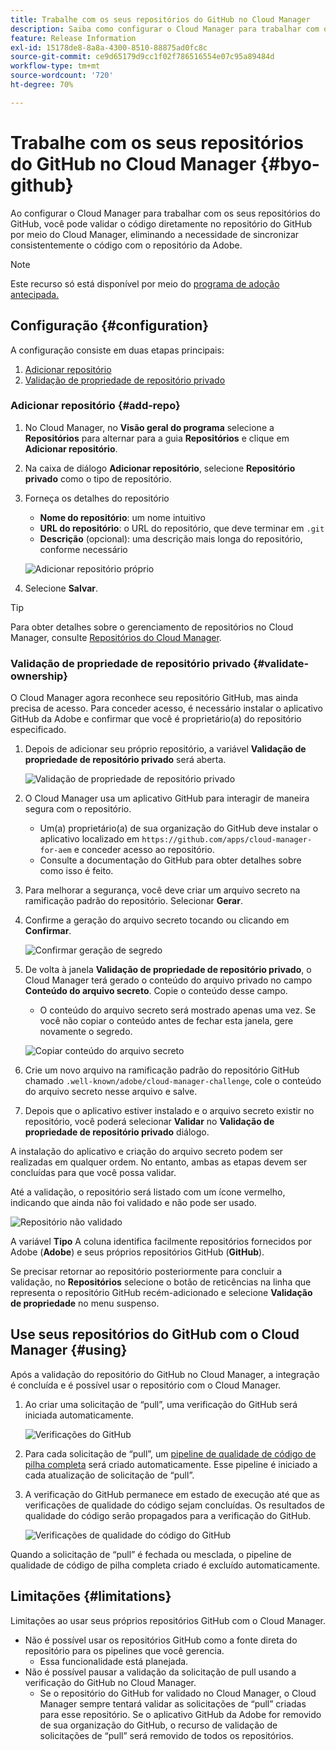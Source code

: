 ```yaml
---
title: Trabalhe com os seus repositórios do GitHub no Cloud Manager
description: Saiba como configurar o Cloud Manager para trabalhar com os seus repositórios do GitHub.
feature: Release Information
exl-id: 15178de8-8a8a-4300-8510-88875ad0fc8c
source-git-commit: ce9d65179d9cc1f02f786516554e07c95a89484d
workflow-type: tm+mt
source-wordcount: '720'
ht-degree: 70%

---
```



# Trabalhe com os seus repositórios do GitHub no Cloud Manager {#byo-github}

Ao configurar o Cloud Manager para trabalhar com os seus repositórios do GitHub, você pode validar o código diretamente no repositório do GitHub por meio do Cloud Manager, eliminando a necessidade de sincronizar consistentemente o código com o repositório da Adobe.

>[!NOTE]
>
>Este recurso só está disponível por meio do [programa de adoção antecipada.](/help/implementing/cloud-manager/release-notes/current.md#early-adoption)

## Configuração {#configuration}

A configuração consiste em duas etapas principais:

1. [Adicionar repositório](#add-repo)
1. [Validação de propriedade de repositório privado](#validate-ownership)

### Adicionar repositório {#add-repo}

1. No Cloud Manager, no **Visão geral do programa** selecione a **Repositórios** para alternar para a guia **Repositórios** e clique em **Adicionar repositório**.

1. Na caixa de diálogo **Adicionar repositório**, selecione **Repositório privado** como o tipo de repositório.

1. Forneça os detalhes do repositório

   * **Nome do repositório**: um nome intuitivo
   * **URL do repositório**: o URL do repositório, que deve terminar em `.git`
   * **Descrição** (opcional): uma descrição mais longa do repositório, conforme necessário

   ![Adicionar repositório próprio](/help/implementing/cloud-manager/assets/repos/add-own-github.png)

1. Selecione **Salvar**.

>[!TIP]
>
>Para obter detalhes sobre o gerenciamento de repositórios no Cloud Manager, consulte [Repositórios do Cloud Manager](/help/implementing/cloud-manager/managing-code/cloud-manager-repositories.md).

### Validação de propriedade de repositório privado {#validate-ownership}

O Cloud Manager agora reconhece seu repositório GitHub, mas ainda precisa de acesso. Para conceder acesso, é necessário instalar o aplicativo GitHub da Adobe e confirmar que você é proprietário(a) do repositório especificado.

1. Depois de adicionar seu próprio repositório, a variável **Validação de propriedade de repositório privado** será aberta.

   ![Validação de propriedade de repositório privado](/help/implementing/cloud-manager/assets/repos/private-repo-validate.png)

1. O Cloud Manager usa um aplicativo GitHub para interagir de maneira segura com o repositório.
   * Um(a) proprietário(a) de sua organização do GitHub deve instalar o aplicativo localizado em `https://github.com/apps/cloud-manager-for-aem` e conceder acesso ao repositório.
   * Consulte a documentação do GitHub para obter detalhes sobre como isso é feito.

1. Para melhorar a segurança, você deve criar um arquivo secreto na ramificação padrão do repositório. Selecionar **Gerar**.

1. Confirme a geração do arquivo secreto tocando ou clicando em **Confirmar**.

   ![Confirmar geração de segredo](/help/implementing/cloud-manager/assets/repos/confirm-generation.png)

1. De volta à janela **Validação de propriedade de repositório privado**, o Cloud Manager terá gerado o conteúdo do arquivo privado no campo **Conteúdo do arquivo secreto**. Copie o conteúdo desse campo.

   * O conteúdo do arquivo secreto será mostrado apenas uma vez. Se você não copiar o conteúdo antes de fechar esta janela, gere novamente o segredo.

   ![Copiar conteúdo do arquivo secreto](/help/implementing/cloud-manager/assets/repos/new-secret.png)

1. Crie um novo arquivo na ramificação padrão do repositório GitHub chamado `.well-known/adobe/cloud-manager-challenge`, cole o conteúdo do arquivo secreto nesse arquivo e salve.

1. Depois que o aplicativo estiver instalado e o arquivo secreto existir no repositório, você poderá selecionar **Validar** no **Validação de propriedade de repositório privado** diálogo.

A instalação do aplicativo e criação do arquivo secreto podem ser realizadas em qualquer ordem. No entanto, ambas as etapas devem ser concluídas para que você possa validar.

Até a validação, o repositório será listado com um ícone vermelho, indicando que ainda não foi validado e não pode ser usado.

![Repositório não validado](/help/implementing/cloud-manager/assets/repos/unvalidated-repo.png)

A variável **Tipo** A coluna identifica facilmente repositórios fornecidos por Adobe (**Adobe**) e seus próprios repositórios GitHub (**GitHub**).

Se precisar retornar ao repositório posteriormente para concluir a validação, no **Repositórios** selecione o botão de reticências na linha que representa o repositório GitHub recém-adicionado e selecione **Validação de propriedade** no menu suspenso.

## Use seus repositórios do GitHub com o Cloud Manager {#using}

Após a validação do repositório do GitHub no Cloud Manager, a integração é concluída e é possível usar o repositório com o Cloud Manager.

1. Ao criar uma solicitação de “pull”, uma verificação do GitHub será iniciada automaticamente.

   ![Verificações do GitHub](/help/implementing/cloud-manager/assets/repos/github-checks.png)

1. Para cada solicitação de “pull”, um [pipeline de qualidade de código de pilha completa](/help/implementing/cloud-manager/configuring-pipelines/introduction-ci-cd-pipelines.md) será criado automaticamente. Esse pipeline é iniciado a cada atualização de solicitação de “pull”.

1. A verificação do GitHub permanece em estado de execução até que as verificações de qualidade do código sejam concluídas. Os resultados de qualidade do código serão propagados para a verificação do GitHub.

   ![Verificações de qualidade do código do GitHub](/help/implementing/cloud-manager/assets/repos/github-code-quality.png)

Quando a solicitação de “pull” é fechada ou mesclada, o pipeline de qualidade de código de pilha completa criado é excluído automaticamente.

## Limitações {#limitations}

Limitações ao usar seus próprios repositórios GitHub com o Cloud Manager.

* Não é possível usar os repositórios GitHub como a fonte direta do repositório para os pipelines que você gerencia.
   * Essa funcionalidade está planejada.
* Não é possível pausar a validação da solicitação de pull usando a verificação do GitHub no Cloud Manager.
   * Se o repositório do GitHub for validado no Cloud Manager, o Cloud Manager sempre tentará validar as solicitações de “pull” criadas para esse repositório.
Se o aplicativo GitHub da Adobe for removido de sua organização do GitHub, o recurso de validação de solicitações de “pull” será removido de todos os repositórios.
